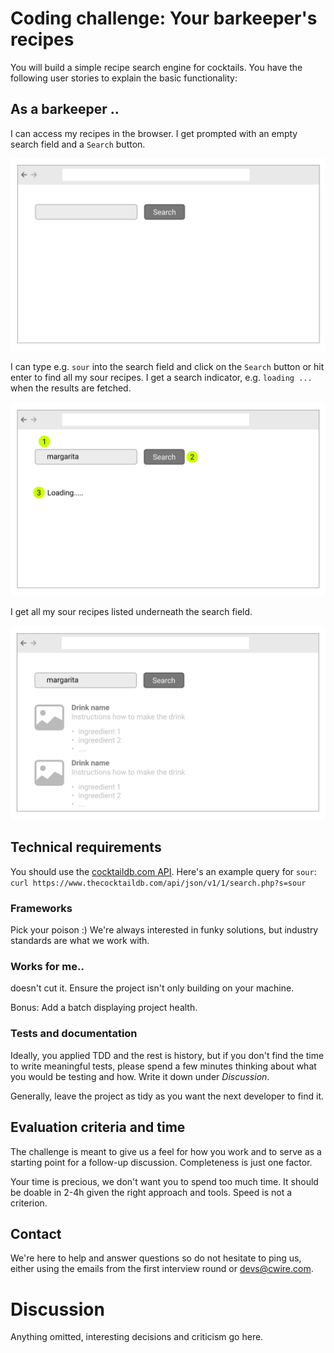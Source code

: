 
# Coding challenge: Your barkeeper's recipes

You will build a simple recipe search engine for cocktails. You have the following user stories
to explain the basic functionality:

## As a barkeeper ..

I can access my recipes in the browser. I get prompted with an empty search field and a `Search` button.

![Mockup, empty input](images/mockup_empty.png "Mockup, empty input")

I can type e.g. `sour` into the search field and click on the `Search` button or hit enter to find all my sour recipes.
I get a search indicator, e.g. ``loading ...`` when the results are fetched.

![Mockup, search](images/mockup_search.png "Mockup, search")

I get all my sour recipes listed underneath the search field.

![Mockup, results](images/mockup_results.png "Mockup, results")

## Technical requirements

You should use the [cocktaildb.com API](https://www.thecocktaildb.com/api.php).
Here's an example query for `sour`: `curl https://www.thecocktaildb.com/api/json/v1/1/search.php?s=sour`

### Frameworks

Pick your poison :) We're always interested in funky solutions, but industry standards are what we work with.

### Works for me..

doesn't cut it. Ensure the project isn't only building on your machine.

Bonus: Add a batch displaying project health.

### Tests and documentation

Ideally, you applied TDD and the rest is history, but if you don't find the time to write meaningful tests,
please spend a few minutes thinking about what you would be testing and how. Write it down under
_Discussion_.

Generally, leave the project as tidy as you want the next developer to find it.  

## Evaluation criteria and time

The challenge is meant to give us a feel for how you work and to serve as a starting point for
a follow-up discussion. Completeness is just one factor.

Your time is precious, we don't want you to spend too much time. It should be doable in 2-4h given the right approach 
and tools. Speed is not a criterion.

## Contact

We're here to help and answer questions so do not hesitate to ping us, either using the emails from the first interview 
round or [devs@cwire.com](mailto:devs@cwire.com).

# Discussion

Anything omitted, interesting decisions and criticism go here.
